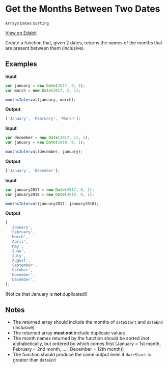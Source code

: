 # Get the Months Between Two Dates

`Arrays` `Dates` `Sorting`

[View on Edabit](https://edabit.com/challenge/JhQ8qCptpTbZMvnRz)

Create a function that, given 2 dates, returns the names of the months that are present between them (inclusive).

## Examples

**Input**

```js
var january = new Date(2017, 0, 1);
var march = new Date(2017, 2, 1);

monthsInterval(january, march);
```

**Output**

```js
['January', 'February', 'March'];
```

**Input**

```js
var december = new Date(2017, 11, 1);
var january = new Date(2018, 0, 1);

monthsInterval(december, january);
```

**Output**

```js
['January', 'December'];
```

**Input**

```js
var january2017 = new Date(2017, 0, 1);
var january2018 = new Date(2018, 0, 1);

monthsInterval(january2017, january2018);
```

**Output**

```js
[
  'January',
  'February',
  'March',
  'April',
  'May',
  'June',
  'July',
  'August',
  'September',
  'October',
  'November',
  'December',
];
```

(Notice that January is **not** duplicated!)

## Notes

- The returned array should include the months of `dateStart` and `dateEnd` (inclusive)
- The returned array **must not** include duplicate values
- The month names returned by the function should be sorted (not alphabetically, but ordered by which comes first (January = 1st month, February = 2nd month, … , December = 12th month))
- The function should produce the same output even if `dateStart` is greater than `dateEnd`
